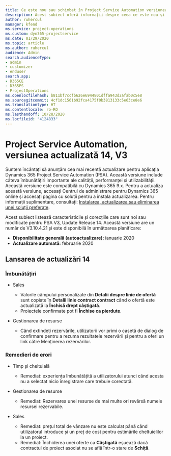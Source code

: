 ```yaml
---
title: Ce este nou sau schimbat în Project Service Automation versiunea actualizată 14, V3
description: Acest subiect oferă informații despre ceea ce este nou și schimbat în Project Service Automation versiunea 14 V3.
author: ruhercul
manager: kfend
ms.service: project-operations
ms.custom: dyn365-projectservice
ms.date: 01/29/2020
ms.topic: article
ms.author: ruhercul
audience: Admin
search.audienceType:
- admin
- customizer
- enduser
search.app:
- D365CE
- D365PS
- ProjectOperations
ms.openlocfilehash: b811bf7ccfb626e6944801dffa943d2afab0c5e8
ms.sourcegitcommit: 4cf1dc1561b92fca4175f0b3813133c5e63ce8e6
ms.translationtype: HT
ms.contentlocale: ro-RO
ms.lasthandoff: 10/28/2020
ms.locfileid: "4124833"
---
```

# <a name="project-service-automation-update-release-14-v3"></a>Project Service Automation, versiunea actualizată 14, V3
Suntem încântați să anunțăm cea mai recentă actualizare pentru aplicația Dynamics 365 Project Service Automation (PSA). Această versiune include câteva îmbunătățiri importante ale calității, performanței și utilizabilității. Această versiune este compatibilă cu Dynamics 365 9.x. Pentru a actualiza această versiune, accesați Centrul de administrare pentru Dynamics 365 online și accesați pagina cu soluții pentru a instala actualizarea. Pentru informații suplimentare, consultați: [Instalarea, actualizarea sau eliminarea unei soluții preferate](https://docs.microsoft.com/power-platform/admin/install-remove-preferred-solution).

Acest subiect listează caracteristicile și corecțiile care sunt noi sau modificate pentru PSA V3, Update Release 14. Această versiune are un număr de V3.10.4.21 și este disponibilă în următoarea planificare:

- **Disponibilitate generală (autoactualizare):** ianuarie 2020
- **Actualizare automată:** februarie 2020

## <a name="update-release-14"></a>Lansarea de actualizări 14

### <a name="enhancements"></a>Îmbunătățiri

- Sales

     - Valorile câmpului personalizate din **Detalii despre linie de ofertă** sunt copiate în **Detalii linie contract contract** când o ofertă este actualizată la **Închisă drept câștigată**.
     - Proiectele confirmate pot fi **Închise ca pierdute**.

- Gestionarea de resurse

     - Când extindeți rezervările, utilizatorii vor primi o casetă de dialog de confirmare pentru a rezuma rezultatele rezervării și pentru a oferi un link către Menținerea rezervărilor.


### <a name="bug-fixes"></a>Remedieri de erori

- Timp și cheltuială

     - Remediat: experiența îmbunătățită a utilizatorului atunci când acesta nu a selectat nicio înregistrare care trebuie corectată.

- Gestionarea de resurse

     - Remediat: Rezervarea unei resurse de mai multe ori revărsă numele resursei rezervabile.

- Sales

     - Remediat: prețul total de vânzare nu este calculat până când utilizatorul introduce și un preț de cost pentru estimările cheltuielilor la un proiect.
     - Remediat: Închiderea unei oferte ca **Câștigată** eșuează dacă contractul de proiect asociat nu se află într-o stare de **Schiță**.

